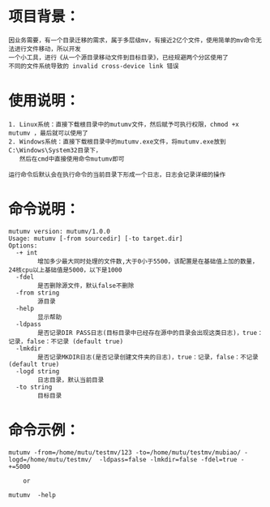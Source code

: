 # 项目背景：
    因业务需要，有一个目录迁移的需求，属于多层级mv，有接近2亿个文件，使用简单的mv命令无法进行文件移动，所以开发
    一个小工具，进行《从一个源目录移动文件到目标目录》，已经规避两个分区使用了
    不同的文件系统导致的 invalid cross-device link 错误
    
# 使用说明：
    1. Linux系统：直接下载根目录中的mutumv文件，然后赋予可执行权限，chmod +x mutumv ，最后就可以使用了
    2. Windows系统：直接下载根目录中的mutumv.exe文件，将mutumv.exe放到C:\Windows\System32目录下，
       然后在cmd中直接使用命令mutumv即可
    
    运行命令后默认会在执行命令的当前目录下形成一个日志，日志会记录详细的操作
    
# 命令说明：
    mutumv version: mutumv/1.0.0
    Usage: mutumv [-from sourcedir] [-to target.dir]
    Options:
      -+ int
            增加多少最大同时处理的文件数,大于0小于5500，该配置是在基础值上加的数量，24核cpu以上基础值是5000，以下是1000
      -fdel
            是否删除源文件，默认false不删除
      -from string
            源目录
      -help
            显示帮助
      -ldpass
            是否记录DIR PASS日志(目标目录中已经存在源中的目录会出现这类日志)，true：记录，false：不记录 (default true)
      -lmkdir
            是否记录MKDIR日志(是否记录创建文件夹的日志)，true：记录，false：不记录 (default true)
      -logd string
            日志目录，默认当前目录
      -to string
            目标目录
# 命令示例：

    mutumv -from=/home/mutu/testmv/123 -to=/home/mutu/testmv/mubiao/ -logd=/home/mutu/testmv/  -ldpass=false -lmkdir=false -fdel=true -+=5000
          
        or
   
    mutumv  -help
